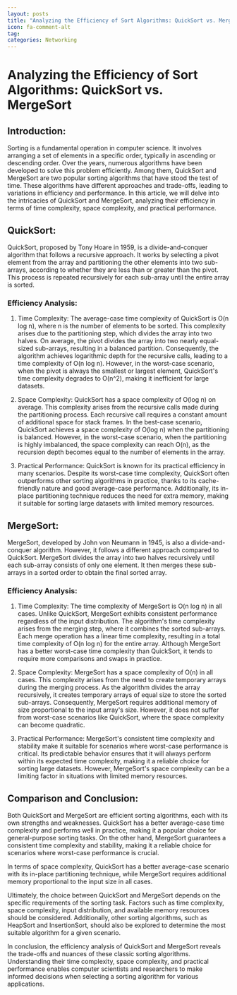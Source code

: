 ```yaml
---
layout: posts
title: "Analyzing the Efficiency of Sort Algorithms: QuickSort vs. MergeSort"
icon: fa-comment-alt
tag:      
categories: Networking
---
```



# Analyzing the Efficiency of Sort Algorithms: QuickSort vs. MergeSort

## Introduction:
Sorting is a fundamental operation in computer science. It involves arranging a set of elements in a specific order, typically in ascending or descending order. Over the years, numerous algorithms have been developed to solve this problem efficiently. Among them, QuickSort and MergeSort are two popular sorting algorithms that have stood the test of time. These algorithms have different approaches and trade-offs, leading to variations in efficiency and performance. In this article, we will delve into the intricacies of QuickSort and MergeSort, analyzing their efficiency in terms of time complexity, space complexity, and practical performance.

## QuickSort:
QuickSort, proposed by Tony Hoare in 1959, is a divide-and-conquer algorithm that follows a recursive approach. It works by selecting a pivot element from the array and partitioning the other elements into two sub-arrays, according to whether they are less than or greater than the pivot. This process is repeated recursively for each sub-array until the entire array is sorted.

### Efficiency Analysis:
1. Time Complexity:
The average-case time complexity of QuickSort is O(n log n), where n is the number of elements to be sorted. This complexity arises due to the partitioning step, which divides the array into two halves. On average, the pivot divides the array into two nearly equal-sized sub-arrays, resulting in a balanced partition. Consequently, the algorithm achieves logarithmic depth for the recursive calls, leading to a time complexity of O(n log n). However, in the worst-case scenario, when the pivot is always the smallest or largest element, QuickSort's time complexity degrades to O(n^2), making it inefficient for large datasets.

2. Space Complexity:
QuickSort has a space complexity of O(log n) on average. This complexity arises from the recursive calls made during the partitioning process. Each recursive call requires a constant amount of additional space for stack frames. In the best-case scenario, QuickSort achieves a space complexity of O(log n) when the partitioning is balanced. However, in the worst-case scenario, when the partitioning is highly imbalanced, the space complexity can reach O(n), as the recursion depth becomes equal to the number of elements in the array.

3. Practical Performance:
QuickSort is known for its practical efficiency in many scenarios. Despite its worst-case time complexity, QuickSort often outperforms other sorting algorithms in practice, thanks to its cache-friendly nature and good average-case performance. Additionally, its in-place partitioning technique reduces the need for extra memory, making it suitable for sorting large datasets with limited memory resources.

## MergeSort:
MergeSort, developed by John von Neumann in 1945, is also a divide-and-conquer algorithm. However, it follows a different approach compared to QuickSort. MergeSort divides the array into two halves recursively until each sub-array consists of only one element. It then merges these sub-arrays in a sorted order to obtain the final sorted array.

### Efficiency Analysis:
1. Time Complexity:
The time complexity of MergeSort is O(n log n) in all cases. Unlike QuickSort, MergeSort exhibits consistent performance regardless of the input distribution. The algorithm's time complexity arises from the merging step, where it combines the sorted sub-arrays. Each merge operation has a linear time complexity, resulting in a total time complexity of O(n log n) for the entire array. Although MergeSort has a better worst-case time complexity than QuickSort, it tends to require more comparisons and swaps in practice.

2. Space Complexity:
MergeSort has a space complexity of O(n) in all cases. This complexity arises from the need to create temporary arrays during the merging process. As the algorithm divides the array recursively, it creates temporary arrays of equal size to store the sorted sub-arrays. Consequently, MergeSort requires additional memory of size proportional to the input array's size. However, it does not suffer from worst-case scenarios like QuickSort, where the space complexity can become quadratic.

3. Practical Performance:
MergeSort's consistent time complexity and stability make it suitable for scenarios where worst-case performance is critical. Its predictable behavior ensures that it will always perform within its expected time complexity, making it a reliable choice for sorting large datasets. However, MergeSort's space complexity can be a limiting factor in situations with limited memory resources.

## Comparison and Conclusion:
Both QuickSort and MergeSort are efficient sorting algorithms, each with its own strengths and weaknesses. QuickSort has a better average-case time complexity and performs well in practice, making it a popular choice for general-purpose sorting tasks. On the other hand, MergeSort guarantees a consistent time complexity and stability, making it a reliable choice for scenarios where worst-case performance is crucial.

In terms of space complexity, QuickSort has a better average-case scenario with its in-place partitioning technique, while MergeSort requires additional memory proportional to the input size in all cases.

Ultimately, the choice between QuickSort and MergeSort depends on the specific requirements of the sorting task. Factors such as time complexity, space complexity, input distribution, and available memory resources should be considered. Additionally, other sorting algorithms, such as HeapSort and InsertionSort, should also be explored to determine the most suitable algorithm for a given scenario.

In conclusion, the efficiency analysis of QuickSort and MergeSort reveals the trade-offs and nuances of these classic sorting algorithms. Understanding their time complexity, space complexity, and practical performance enables computer scientists and researchers to make informed decisions when selecting a sorting algorithm for various applications.